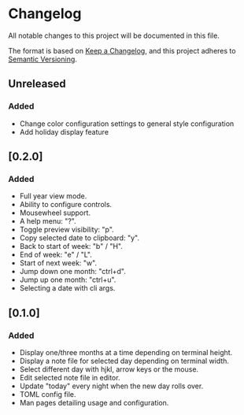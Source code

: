 # Changelog
All notable changes to this project will be documented in this file.

The format is based on [Keep a Changelog](https://keepachangelog.com/en/1.0.0/),
and this project adheres to [Semantic Versioning](https://semver.org/spec/v2.0.0.html).

## Unreleased
### Added
- Change color configuration settings to general style configuration
- Add holiday display feature

## [0.2.0]
### Added
- Full year view mode.
- Ability to configure controls.
- Mousewheel support.
- A help menu: "?".
- Toggle preview visibility: "p".
- Copy selected date to clipboard: "y".
- Back to start of week: "b" / "H".
- End of week: "e" / "L".
- Start of next week: "w".
- Jump down one month: "ctrl+d".
- Jump up one month: "ctrl+u".
- Selecting a date with cli args.

## [0.1.0]
### Added
- Display one/three months at a time depending on terminal height.
- Display a note file for selected day depending on terminal width.
- Select different day with hjkl, arrow keys or the mouse.
- Edit selected note file in editor.
- Update "today" every night when the new day rolls over.
- TOML config file.
- Man pages detailing usage and configuration.
